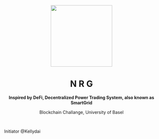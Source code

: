 <p align="center">
<br />
<img src="https://github.com/jyuwaaw/NRG/blob/main/resources/pics/NRGlogo.png?raw=true" width="200" alt=""/></a>
<br />


</p>
<h1 align="center">N R G</h1>
<p align="center">




</p>
<p align="center"><strong>Inspired by DeFi, Decentralized Power Trading System, also known as SmartGrid</strong></p>
</p>
<p align="center">Blockchain Challange, University of Basel</p>
<br />

Initiator @Kellydai
